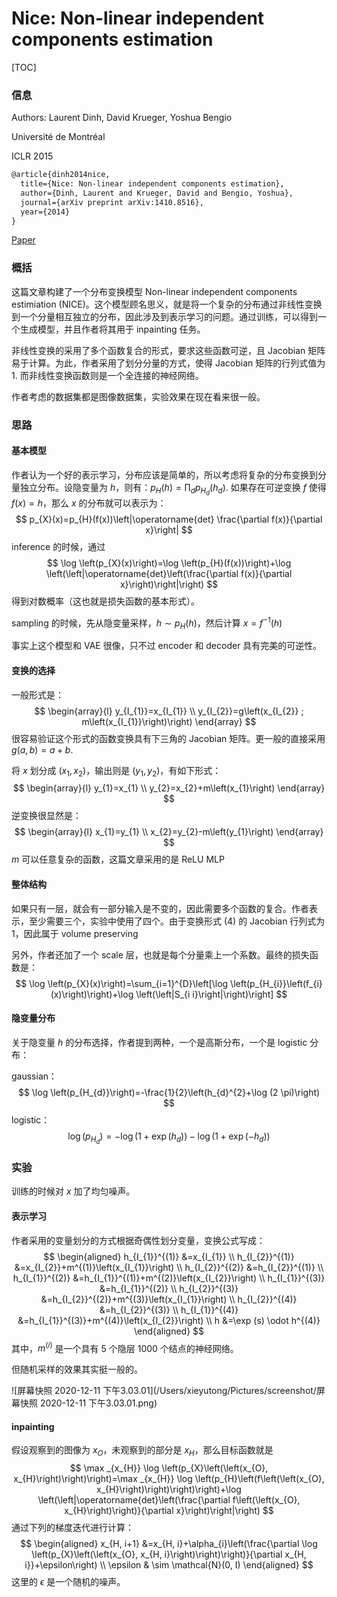 # Nice: Non-linear independent components estimation

[TOC]

### 信息

Authors: Laurent Dinh, David Krueger, Yoshua Bengio

Université de Montréal

ICLR 2015

```latex
@article{dinh2014nice,
  title={Nice: Non-linear independent components estimation},
  author={Dinh, Laurent and Krueger, David and Bengio, Yoshua},
  journal={arXiv preprint arXiv:1410.8516},
  year={2014}
}
```

 [Paper](/Users/xieyutong/Documents/Research/PaperReading/Papers/nice-non-linear-independent-components-estimation.pdf)



### 概括

这篇文章构建了一个分布变换模型 Non-linear independent components estimiation (NICE)。这个模型顾名思义，就是将一个复杂的分布通过非线性变换到一个分量相互独立的分布，因此涉及到表示学习的问题。通过训练，可以得到一个生成模型，并且作者将其用于 inpainting 任务。

非线性变换的采用了多个函数复合的形式，要求这些函数可逆，且 Jacobian 矩阵易于计算。为此，作者采用了划分分量的方式，使得 Jacobian 矩阵的行列式值为 1. 而非线性变换函数则是一个全连接的神经网络。

作者考虑的数据集都是图像数据集，实验效果在现在看来很一般。



### 思路

#### 基本模型

作者认为一个好的表示学习，分布应该是简单的，所以考虑将复杂的分布变换到分量独立分布。设隐变量为 $h$，则有：$p_{H}(h)=\prod_{d} p_{H_{d}}\left(h_{d}\right)$. 如果存在可逆变换 $f$ 使得 $f(x) = h$，那么 $x$ 的分布就可以表示为：
$$
p_{X}(x)=p_{H}(f(x))\left|\operatorname{det} \frac{\partial f(x)}{\partial x}\right|
$$
inference 的时候，通过
$$
\log \left(p_{X}(x)\right)=\log \left(p_{H}(f(x))\right)+\log \left(\left|\operatorname{det}\left(\frac{\partial f(x)}{\partial x}\right)\right|\right)
$$
得到对数概率（这也就是损失函数的基本形式）。

sampling 的时候，先从隐变量采样，$h\sim p_H(h)$，然后计算 $x = f^{-1}(h)$

事实上这个模型和 VAE 很像，只不过 encoder 和 decoder 具有完美的可逆性。

#### 变换的选择

一般形式是：
$$
\begin{array}{l}
y_{I_{1}}=x_{I_{1}} \\
y_{I_{2}}=g\left(x_{I_{2}} ; m\left(x_{I_{1}}\right)\right)
\end{array}
$$
很容易验证这个形式的函数变换具有下三角的 Jacobian 矩阵。更一般的直接采用 $g(a, b) = a + b$.

将 $x$ 划分成 $(x_1, x_2)$，输出则是 $(y_1, y_2)$，有如下形式：
$$
\begin{array}{l}
y_{1}=x_{1} \\
y_{2}=x_{2}+m\left(x_{1}\right)
\end{array}
$$
逆变换很显然是：
$$
\begin{array}{l}
x_{1}=y_{1} \\
x_{2}=y_{2}-m\left(y_{1}\right)
\end{array}
$$
$m$ 可以任意复杂的函数，这篇文章采用的是 ReLU MLP

#### 整体结构

如果只有一层，就会有一部分输入是不变的，因此需要多个函数的复合。作者表示，至少需要三个，实验中使用了四个。由于变换形式 (4) 的 Jacobian 行列式为 1，因此属于 volume preserving

另外，作者还加了一个 scale 层，也就是每个分量乘上一个系数。最终的损失函数是：
$$
\log \left(p_{X}(x)\right)=\sum_{i=1}^{D}\left[\log \left(p_{H_{i}}\left(f_{i}(x)\right)\right)+\log \left(\left|S_{i i}\right|\right)\right]
$$


#### 隐变量分布

关于隐变量 $h$ 的分布选择，作者提到两种，一个是高斯分布，一个是 logistic 分布：

gaussian：
$$
\log \left(p_{H_{d}}\right)=-\frac{1}{2}\left(h_{d}^{2}+\log (2 \pi)\right)
$$
logistic：
$$
\log \left(p_{H_{d}}\right)=-\log \left(1+\exp \left(h_{d}\right)\right)-\log \left(1+\exp \left(-h_{d}\right)\right)
$$


### 实验

训练的时候对 $x$ 加了均匀噪声。

#### 表示学习

作者采用的变量划分的方式根据奇偶性划分变量，变换公式写成：
$$
\begin{aligned}
h_{I_{1}}^{(1)} &=x_{I_{1}} \\
h_{I_{2}}^{(1)} &=x_{I_{2}}+m^{(1)}\left(x_{I_{1}}\right) \\
h_{I_{2}}^{(2)} &=h_{I_{2}}^{(1)} \\
h_{I_{1}}^{(2)} &=h_{I_{1}}^{(1)}+m^{(2)}\left(x_{I_{2}}\right) \\
h_{I_{1}}^{(3)} &=h_{I_{1}}^{(2)} \\
h_{I_{2}}^{(3)} &=h_{I_{2}}^{(2)}+m^{(3)}\left(x_{I_{1}}\right) \\
h_{I_{2}}^{(4)} &=h_{I_{2}}^{(3)} \\
h_{I_{1}}^{(4)} &=h_{I_{1}}^{(3)}+m^{(4)}\left(x_{I_{2}}\right) \\
h &=\exp (s) \odot h^{(4)}
\end{aligned}
$$
其中，$m^{(i)}$ 是一个具有 5 个隐层 1000 个结点的神经网络。

但随机采样的效果其实挺一般的。

![屏幕快照 2020-12-11 下午3.03.01](/Users/xieyutong/Pictures/screenshot/屏幕快照 2020-12-11 下午3.03.01.png)

#### inpainting

假设观察到的图像为 $x_O$，未观察到的部分是 $x_H$，那么目标函数就是
$$
\max _{x_{H}} \log \left(p_{X}\left(\left(x_{O}, x_{H}\right)\right)\right)=\max _{x_{H}} \log \left(p_{H}\left(f\left(\left(x_{O}, x_{H}\right)\right)\right)\right)+\log \left(\left|\operatorname{det}\left(\frac{\partial f\left(\left(x_{O}, x_{H}\right)\right)}{\partial x}\right)\right|\right)
$$
通过下列的梯度迭代进行计算：
$$
\begin{aligned}
x_{H, i+1} &=x_{H, i}+\alpha_{i}\left(\frac{\partial \log \left(p_{X}\left(\left(x_{O}, x_{H, i}\right)\right)\right)}{\partial x_{H, i}}+\epsilon\right) \\
\epsilon & \sim \mathcal{N}(0, I)
\end{aligned}
$$
这里的 $\epsilon$ 是一个随机的噪声。